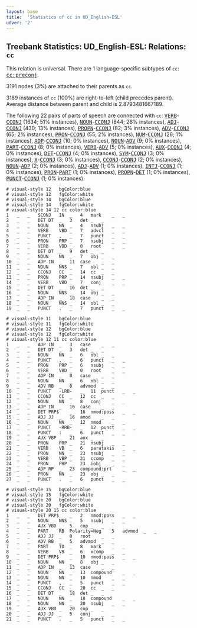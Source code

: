 ```yaml
---
layout: base
title:  'Statistics of cc in UD_English-ESL'
udver: '2'
---
```


## Treebank Statistics: UD_English-ESL: Relations: `cc`

This relation is universal.
There are 1 language-specific subtypes of `cc`: <tt><a href="en_esl-dep-cc-preconj.html">cc:preconj</a></tt>.

3191 nodes (3%) are attached to their parents as `cc`.

3189 instances of `cc` (100%) are right-to-left (child precedes parent).
Average distance between parent and child is 2.8793481667189.

The following 22 pairs of parts of speech are connected with `cc`: <tt><a href="en_esl-pos-VERB.html">VERB</a></tt>-<tt><a href="en_esl-pos-CCONJ.html">CCONJ</a></tt> (1634; 51% instances), <tt><a href="en_esl-pos-NOUN.html">NOUN</a></tt>-<tt><a href="en_esl-pos-CCONJ.html">CCONJ</a></tt> (844; 26% instances), <tt><a href="en_esl-pos-ADJ.html">ADJ</a></tt>-<tt><a href="en_esl-pos-CCONJ.html">CCONJ</a></tt> (430; 13% instances), <tt><a href="en_esl-pos-PROPN.html">PROPN</a></tt>-<tt><a href="en_esl-pos-CCONJ.html">CCONJ</a></tt> (82; 3% instances), <tt><a href="en_esl-pos-ADV.html">ADV</a></tt>-<tt><a href="en_esl-pos-CCONJ.html">CCONJ</a></tt> (65; 2% instances), <tt><a href="en_esl-pos-PRON.html">PRON</a></tt>-<tt><a href="en_esl-pos-CCONJ.html">CCONJ</a></tt> (55; 2% instances), <tt><a href="en_esl-pos-NUM.html">NUM</a></tt>-<tt><a href="en_esl-pos-CCONJ.html">CCONJ</a></tt> (26; 1% instances), <tt><a href="en_esl-pos-ADP.html">ADP</a></tt>-<tt><a href="en_esl-pos-CCONJ.html">CCONJ</a></tt> (10; 0% instances), <tt><a href="en_esl-pos-NOUN.html">NOUN</a></tt>-<tt><a href="en_esl-pos-ADV.html">ADV</a></tt> (9; 0% instances), <tt><a href="en_esl-pos-PART.html">PART</a></tt>-<tt><a href="en_esl-pos-CCONJ.html">CCONJ</a></tt> (8; 0% instances), <tt><a href="en_esl-pos-VERB.html">VERB</a></tt>-<tt><a href="en_esl-pos-ADV.html">ADV</a></tt> (5; 0% instances), <tt><a href="en_esl-pos-AUX.html">AUX</a></tt>-<tt><a href="en_esl-pos-CCONJ.html">CCONJ</a></tt> (4; 0% instances), <tt><a href="en_esl-pos-DET.html">DET</a></tt>-<tt><a href="en_esl-pos-CCONJ.html">CCONJ</a></tt> (4; 0% instances), <tt><a href="en_esl-pos-SYM.html">SYM</a></tt>-<tt><a href="en_esl-pos-CCONJ.html">CCONJ</a></tt> (3; 0% instances), <tt><a href="en_esl-pos-X.html">X</a></tt>-<tt><a href="en_esl-pos-CCONJ.html">CCONJ</a></tt> (3; 0% instances), <tt><a href="en_esl-pos-CCONJ.html">CCONJ</a></tt>-<tt><a href="en_esl-pos-CCONJ.html">CCONJ</a></tt> (2; 0% instances), <tt><a href="en_esl-pos-NOUN.html">NOUN</a></tt>-<tt><a href="en_esl-pos-ADP.html">ADP</a></tt> (2; 0% instances), <tt><a href="en_esl-pos-ADJ.html">ADJ</a></tt>-<tt><a href="en_esl-pos-ADV.html">ADV</a></tt> (1; 0% instances), <tt><a href="en_esl-pos-INTJ.html">INTJ</a></tt>-<tt><a href="en_esl-pos-CCONJ.html">CCONJ</a></tt> (1; 0% instances), <tt><a href="en_esl-pos-PRON.html">PRON</a></tt>-<tt><a href="en_esl-pos-PART.html">PART</a></tt> (1; 0% instances), <tt><a href="en_esl-pos-PROPN.html">PROPN</a></tt>-<tt><a href="en_esl-pos-DET.html">DET</a></tt> (1; 0% instances), <tt><a href="en_esl-pos-PUNCT.html">PUNCT</a></tt>-<tt><a href="en_esl-pos-CCONJ.html">CCONJ</a></tt> (1; 0% instances).


~~~ conllu
# visual-style 12	bgColor:blue
# visual-style 12	fgColor:white
# visual-style 14	bgColor:blue
# visual-style 14	fgColor:white
# visual-style 14 12 cc	color:blue
1	_	_	SCONJ	IN	_	4	mark	_	_
2	_	_	DET	DT	_	3	det	_	_
3	_	_	NOUN	NN	_	4	nsubj	_	_
4	_	_	VERB	VBD	_	7	advcl	_	_
5	_	_	PUNCT	,	_	7	punct	_	_
6	_	_	PRON	PRP	_	7	nsubj	_	_
7	_	_	VERB	VBD	_	0	root	_	_
8	_	_	DET	DT	_	9	det	_	_
9	_	_	NOUN	NN	_	7	obj	_	_
10	_	_	ADP	IN	_	11	case	_	_
11	_	_	NOUN	NNS	_	7	obl	_	_
12	_	_	CCONJ	CC	_	14	cc	_	_
13	_	_	PRON	PRP	_	14	nsubj	_	_
14	_	_	VERB	VBD	_	7	conj	_	_
15	_	_	DET	DT	_	16	det	_	_
16	_	_	NOUN	NNS	_	14	obj	_	_
17	_	_	ADP	IN	_	18	case	_	_
18	_	_	NOUN	NNS	_	14	obl	_	_
19	_	_	PUNCT	.	_	7	punct	_	_

~~~


~~~ conllu
# visual-style 11	bgColor:blue
# visual-style 11	fgColor:white
# visual-style 12	bgColor:blue
# visual-style 12	fgColor:white
# visual-style 12 11 cc	color:blue
1	_	_	ADP	IN	_	3	case	_	_
2	_	_	DET	DT	_	3	det	_	_
3	_	_	NOUN	NN	_	6	obl	_	_
4	_	_	PUNCT	,	_	6	punct	_	_
5	_	_	PRON	PRP	_	6	nsubj	_	_
6	_	_	VERB	VBD	_	0	root	_	_
7	_	_	ADP	IN	_	8	case	_	_
8	_	_	NOUN	NN	_	6	obl	_	_
9	_	_	ADV	RB	_	8	advmod	_	_
10	_	_	PUNCT	-LRB-	_	11	punct	_	_
11	_	_	CCONJ	CC	_	12	cc	_	_
12	_	_	NOUN	NN	_	8	conj	_	_
13	_	_	ADP	IN	_	16	case	_	_
14	_	_	DET	PRP$	_	16	nmod:poss	_	_
15	_	_	ADJ	JJ	_	16	amod	_	_
16	_	_	NOUN	NN	_	12	nmod	_	_
17	_	_	PUNCT	-RRB-	_	12	punct	_	_
18	_	_	PUNCT	:	_	6	punct	_	_
19	_	_	AUX	VBP	_	21	aux	_	_
20	_	_	PRON	PRP	_	21	nsubj	_	_
21	_	_	VERB	VB	_	6	parataxis	_	_
22	_	_	PRON	NN	_	23	nsubj	_	_
23	_	_	VERB	VBP	_	21	ccomp	_	_
24	_	_	PRON	PRP	_	23	iobj	_	_
25	_	_	ADP	RP	_	23	compound:prt	_	_
26	_	_	PRON	NN	_	23	obj	_	_
27	_	_	PUNCT	.	_	6	punct	_	_

~~~


~~~ conllu
# visual-style 15	bgColor:blue
# visual-style 15	fgColor:white
# visual-style 20	bgColor:blue
# visual-style 20	fgColor:white
# visual-style 20 15 cc	color:blue
1	_	_	DET	PRP$	_	2	nmod:poss	_	_
2	_	_	NOUN	NNS	_	5	nsubj	_	_
3	_	_	AUX	VBD	_	5	cop	_	_
4	_	_	PART	RB	Polarity=Neg	5	advmod	_	_
5	_	_	ADJ	JJ	_	0	root	_	_
6	_	_	ADV	RB	_	5	advmod	_	_
7	_	_	PART	TO	_	8	mark	_	_
8	_	_	VERB	VB	_	6	xcomp	_	_
9	_	_	DET	PRP$	_	10	nmod:poss	_	_
10	_	_	NOUN	NN	_	8	obj	_	_
11	_	_	ADP	IN	_	13	case	_	_
12	_	_	NOUN	NN	_	13	compound	_	_
13	_	_	NOUN	NN	_	10	nmod	_	_
14	_	_	PUNCT	,	_	5	punct	_	_
15	_	_	CCONJ	CC	_	20	cc	_	_
16	_	_	DET	DT	_	18	det	_	_
17	_	_	NOUN	NN	_	18	compound	_	_
18	_	_	NOUN	NN	_	20	nsubj	_	_
19	_	_	AUX	VBD	_	20	cop	_	_
20	_	_	ADJ	JJ	_	5	conj	_	_
21	_	_	PUNCT	.	_	5	punct	_	_

~~~


